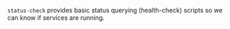 `status-check` provides basic status querying (health-check) scripts
so we can know if services are running.
